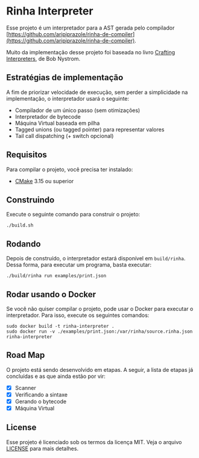 
# Rinha Interpreter

Esse projeto é um interpretador para a AST gerada pelo compilador [https://github.com/aripiprazole/rinha-de-compiler](https://github.com/aripiprazole/rinha-de-compiler).

Muito da implementação desse projeto foi baseada no livro [Crafting Interpreters](https://craftinginterpreters.com), de Bob Nystrom.

## Estratégias de implementação

A fim de priorizar velocidade de execução, sem perder a simplicidade na implementação, o interpretador usará o seguinte:

- Compilador de um único passo (sem otimizações)
- Interpretador de bytecode
- Máquina Virtual baseada em pilha
- Tagged unions (ou tagged pointer) para representar valores
- Tail call dispatching (+ switch opcional)

## Requisitos

Para compilar o projeto, você precisa ter instalado:

- [CMake](https://cmake.org) 3.15 ou superior

## Construindo

Execute o seguinte comando para construir o projeto:

```text
./build.sh
```

## Rodando

Depois de construído, o interpretador estará disponível em `build/rinha`. Dessa forma, para executar um programa, basta executar:

```text
./build/rinha run examples/print.json
```

## Rodar usando o Docker

Se você não quiser compilar o projeto, pode usar o Docker para executar o interpretador. Para isso, execute os seguintes comandos:

```text
sudo docker build -t rinha-interpreter .
sudo docker run -v ./examples/print.json:/var/rinha/source.rinha.json rinha-interpreter
```

## Road Map

O projeto está sendo desenvolvido em etapas. A seguir, a lista de etapas já concluídas e as que ainda estão por vir:

- [x] Scanner
- [x] Verificando a sintaxe
- [x] Gerando o bytecode
- [x] Máquina Virtual

## License

Esse projeto é licenciado sob os termos da licença MIT. Veja o arquivo [LICENSE](LICENSE) para mais detalhes.
